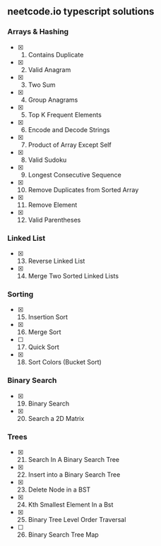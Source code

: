 ## neetcode.io typescript solutions

### Arrays & Hashing

- [x] 1. Contains Duplicate
- [x] 2. Valid Anagram
- [x] 3. Two Sum
- [x] 4. Group Anagrams
- [x] 5. Top K Frequent Elements
- [x] 6. Encode and Decode Strings
- [x] 7. Product of Array Except Self
- [x] 8. Valid Sudoku
- [x] 9. Longest Consecutive Sequence
- [x] 10. Remove Duplicates from Sorted Array
- [x] 11. Remove Element
- [x] 12. Valid Parentheses

### Linked List

- [x] 13. Reverse Linked List
- [x] 14. Merge Two Sorted Linked Lists

### Sorting

- [x] 15. Insertion Sort
- [x] 16. Merge Sort
- [ ] 17. Quick Sort
- [x] 18. Sort Colors (Bucket Sort)

### Binary Search

- [x] 19. Binary Search
- [x] 20. Search a 2D Matrix

### Trees

- [x] 21. Search In A Binary Search Tree
- [x] 22. Insert into a Binary Search Tree
- [x] 23. Delete Node in a BST
- [x] 24. Kth Smallest Element In a Bst
- [x] 25. Binary Tree Level Order Traversal
- [ ] 26. Binary Search Tree Map